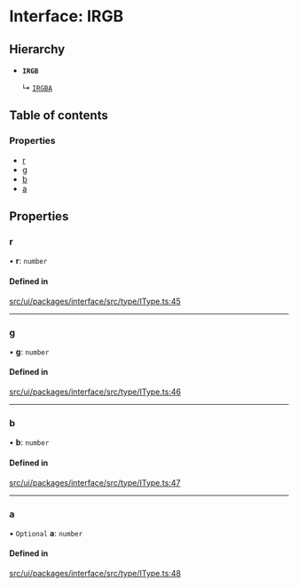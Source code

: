 # Interface: IRGB

## Hierarchy

- **`IRGB`**

  ↳ [`IRGBA`](IRGBA.md)

## Table of contents

### Properties

- [r](IRGB.md#r)
- [g](IRGB.md#g)
- [b](IRGB.md#b)
- [a](IRGB.md#a)

## Properties

### r

• **r**: `number`

#### Defined in

[src/ui/packages/interface/src/type/IType.ts:45](https://github.com/leaferjs/leafer-ui/blob/a20ecb9bdfba27311c7c73d6d251875f5dedca2b/packages/interface/src/type/IType.ts#L45)

___

### g

• **g**: `number`

#### Defined in

[src/ui/packages/interface/src/type/IType.ts:46](https://github.com/leaferjs/leafer-ui/blob/a20ecb9bdfba27311c7c73d6d251875f5dedca2b/packages/interface/src/type/IType.ts#L46)

___

### b

• **b**: `number`

#### Defined in

[src/ui/packages/interface/src/type/IType.ts:47](https://github.com/leaferjs/leafer-ui/blob/a20ecb9bdfba27311c7c73d6d251875f5dedca2b/packages/interface/src/type/IType.ts#L47)

___

### a

• `Optional` **a**: `number`

#### Defined in

[src/ui/packages/interface/src/type/IType.ts:48](https://github.com/leaferjs/leafer-ui/blob/a20ecb9bdfba27311c7c73d6d251875f5dedca2b/packages/interface/src/type/IType.ts#L48)
